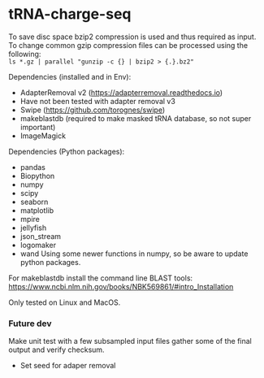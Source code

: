 # tRNA-charge-seq

To save disc space bzip2 compression is used and thus required as input.
To change common gzip compression files can be processed using the following:  
`ls *.gz | parallel "gunzip -c {} | bzip2 > {.}.bz2"`



Dependencies (installed and in Env):
* AdapterRemoval v2 (https://adapterremoval.readthedocs.io)
*  Have not been tested with adapter removal v3
* Swipe (https://github.com/torognes/swipe)
* makeblastdb (required to make masked tRNA database, so not super important)
* ImageMagick

Dependencies (Python packages):
* pandas
* Biopython
* numpy
* scipy
* seaborn
* matplotlib
* mpire
* jellyfish
* json_stream
* logomaker
* wand
Using some newer functions in numpy, so be aware to update python packages.



For makeblastdb install the command line BLAST tools:
https://www.ncbi.nlm.nih.gov/books/NBK569861/#intro_Installation


Only tested on Linux and MacOS.






### Future dev
Make unit test with a few subsampled input files gather some of the final output and verify checksum.
- Set seed for adaper removal 








